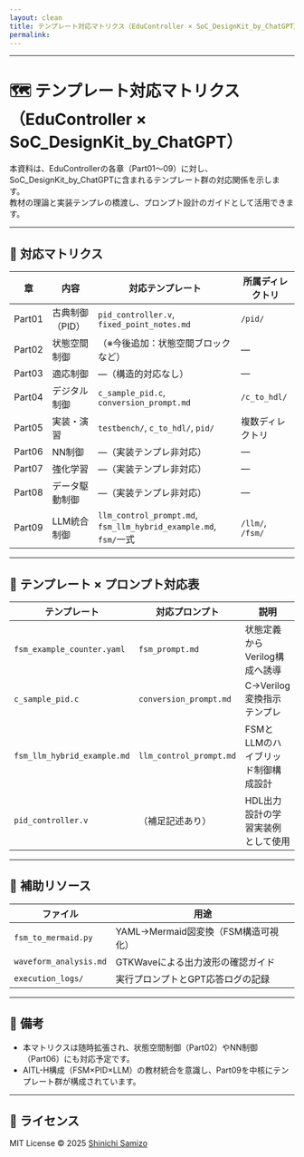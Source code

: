 ```yaml
---
layout: clean
title: テンプレート対応マトリクス（EduController × SoC_DesignKit_by_ChatGPT）
permalink: 
---
```


---

# 🗺️ テンプレート対応マトリクス（EduController × SoC_DesignKit_by_ChatGPT）

本資料は、EduControllerの各章（Part01〜09）に対し、  
SoC_DesignKit_by_ChatGPTに含まれるテンプレート群の対応関係を示します。  
教材の理論と実装テンプレの橋渡し、プロンプト設計のガイドとして活用できます。

---

## 📘 対応マトリクス

| 章 | 内容 | 対応テンプレート | 所属ディレクトリ |
|----|------|------------------|------------------|
| Part01 | 古典制御（PID） | `pid_controller.v`, `fixed_point_notes.md` | `/pid/` |
| Part02 | 状態空間制御 | （※今後追加：状態空間ブロックなど） | ― |
| Part03 | 適応制御 | ―（構造的対応なし） | ― |
| Part04 | デジタル制御 | `c_sample_pid.c`, `conversion_prompt.md` | `/c_to_hdl/` |
| Part05 | 実装・演習 | `testbench/`, `c_to_hdl/`, `pid/` | 複数ディレクトリ |
| Part06 | NN制御 | ―（実装テンプレ非対応） | ― |
| Part07 | 強化学習 | ―（実装テンプレ非対応） | ― |
| Part08 | データ駆動制御 | ―（実装テンプレ非対応） | ― |
| Part09 | LLM統合制御 | `llm_control_prompt.md`, `fsm_llm_hybrid_example.md`, `fsm/`一式 | `/llm/`, `/fsm/` |

---

## 🔁 テンプレート × プロンプト対応表

| テンプレート | 対応プロンプト | 説明 |
|--------------|----------------|------|
| `fsm_example_counter.yaml` | `fsm_prompt.md` | 状態定義からVerilog構成へ誘導 |
| `c_sample_pid.c` | `conversion_prompt.md` | C→Verilog変換指示テンプレ |
| `fsm_llm_hybrid_example.md` | `llm_control_prompt.md` | FSMとLLMのハイブリッド制御構成設計 |
| `pid_controller.v` | （補足記述あり） | HDL出力設計の学習実装例として使用 |

---

## 🔗 補助リソース

| ファイル | 用途 |
|----------|------|
| `fsm_to_mermaid.py` | YAML→Mermaid図変換（FSM構造可視化） |
| `waveform_analysis.md` | GTKWaveによる出力波形の確認ガイド |
| `execution_logs/` | 実行プロンプトとGPT応答ログの記録 |

---

## 📘 備考

- 本マトリクスは随時拡張され、状態空間制御（Part02）やNN制御（Part06）にも対応予定です。
- AITL-H構成（FSM×PID×LLM）の教材統合を意識し、Part09を中核にテンプレート群が構成されています。

---

## 🔖 ライセンス

MIT License © 2025 [Shinichi Samizo](https://github.com/Samizo-AITL)
